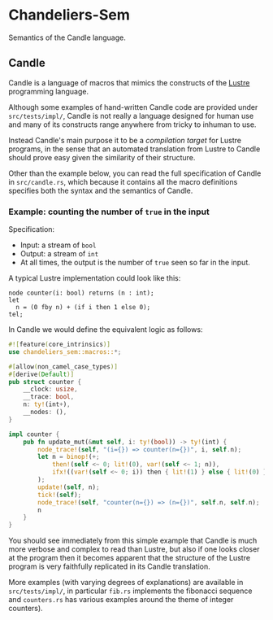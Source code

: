 # Chandeliers-Sem

Semantics of the Candle language.


## Candle

Candle is a language of macros that mimics the constructs of the
[Lustre](https://en.wikipedia.org/wiki/Lustre_(programming_language))
programming language.

Although some examples of hand-written Candle code are provided under
`src/tests/impl/`, Candle is not really a language designed for human use and many
of its constructs range anywhere from tricky to inhuman to use.

Instead Candle's main purpose it to be a _compilation target_ for Lustre
programs, in the sense that an automated translation from Lustre to Candle
should prove easy given the similarity of their structure.

Other than the example below, you can read the full specification of
Candle in `src/candle.rs`, which because it contains all the macro definitions
specifies both the syntax and the semantics of Candle.

### Example: counting the number of `true` in the input

Specification:
- Input: a stream of `bool`
- Output: a stream of `int`
- At all times, the output is the number of `true` seen so far in the input.

A typical Lustre implementation could look like this:
```lus
node counter(i: bool) returns (n : int);
let
  n = (0 fby n) + (if i then 1 else 0);
tel;
```

In Candle we would define the equivalent logic as follows:
```rs
#![feature(core_intrinsics)]
use chandeliers_sem::macros::*;

#[allow(non_camel_case_types)]
#[derive(Default)]
pub struct counter {
    __clock: usize,
    __trace: bool,
    n: ty!(int+),
    __nodes: (),
}

impl counter {
    pub fn update_mut(&mut self, i: ty!(bool)) -> ty!(int) {
        node_trace!(self, "(i={}) => counter(n={})", i, self.n);
        let n = binop!(+;
            then!(self <~ 0; lit!(0), var!(self <~ 1; n)),
            ifx!((var!(self <~ 0; i)) then { lit!(1) } else { lit!(0) })
        );
        update!(self, n);
        tick!(self);
        node_trace!(self, "counter(n={}) => (n={})", self.n, self.n);
        n
    }
}
```
You should see immediately from this simple example that Candle is much
more verbose and complex to read than Lustre, but also if one looks closer
at the program then it becomes apparent that the structure of the Lustre
program is very faithfully replicated in its Candle translation.

More examples (with varying degrees of explanations) are available
in `src/tests/impl/`, in particular `fib.rs` implements the fibonacci sequence
and `counters.rs` has various examples around the theme of integer counters).
